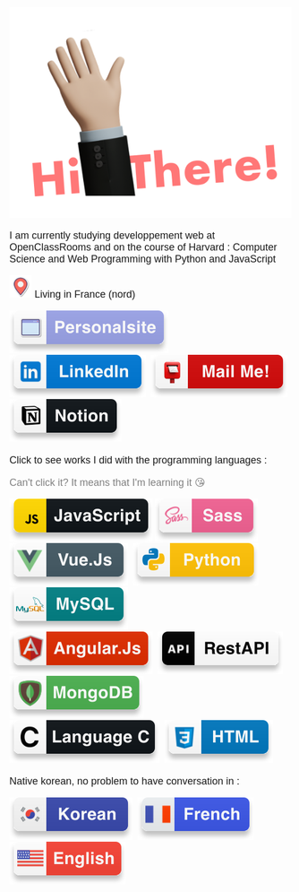 <img src="hi-there.svg">
<p style="font-family: 'Gill Sans', 'Gill Sans MT', Calibri, 'Trebuchet MS', sans-serif; font-size: 18px">I am currently studying developpement web at OpenClassRooms
and on the course of Harvard : Computer Science and Web Programming with Python and JavaScript</p>

<p style="font-family: 'Gill Sans', 'Gill Sans MT', Calibri, 'Trebuchet MS', sans-serif; font-size:18px"><img src="./icons/location.svg"> Living in France (nord)</p>

<div class="section-a" style="margin-bottom: 20px">
  <a href="https://gpq8l8s.github.io/HyebinKim/"><img src="./icons/personal-site.svg" style="margin-right: 5px"></a>
  <a href="https://www.linkedin.com/in/hyebin-kim-61b787196/"><img src="./icons/linkedin.svg" style="margin-right: 5px"></a>
  <a href="mailto:Hyebin0KIM@gmail.com"><img src="./icons/mail.svg" style="margin-right: 5px"></a>
  <a href="https://occipital-scapula-12a.notion.site/Hyebin-Kim-0adec3c683354a36bd5d542afdf313f7"><img src="./icons/notion.svg" style="margin-right: 5px"></a>
</div>

<div class="section-b" style="margin-bottom: 20px">
  <p style="font-family: 'Gill Sans', 'Gill Sans MT', Calibri, 'Trebuchet MS', sans-serif; font-size:18px; margin:0"> Click to see works I did with the programming languages :
  <p style="font-family: 'Gill Sans', 'Gill Sans MT', Calibri, 'Trebuchet MS', sans-serif; font-size:18px; font-weight: 300; color: grey;">Can't click it? It means that I'm learning it 😘</p>
  <div>
    <a href="https://github.com/gpq8l8s/Source-dev/tree/main/js"> <img src="./icons/js.svg"></a>
    <a href="https://github.com/gpq8l8s/camping-site"> <img src="./icons/sass.svg"></a>
    <a href="#"> <img src="./icons/vue.js.svg" style="margin-right: 5px"></a>
    <a href="#"> <img src="./icons/python.svg" style="margin-right: 5px"></a>
    <a href="#"> <img src="./icons/mysql.svg" style="margin-right: 5px"></a>
  </div>
  <div>
    <a href="#"> <img src="./icons/angular.svg" style="margin-right: 5px"></a>
    <a href="#"> <img src="./icons/api.svg" style="margin-right: 5px"></a>
    <a href="#"> <img src="./icons/mongodb.svg" style="margin-right: 5px"></a>
    <a href="https://github.com/gpq8l8s/C" style="margin-right: 5px"> <img src="./icons/lang-c.svg"></a>
    <a href="https://github.com/gpq8l8s/HyebinKim" style="margin-right: 5px"> <img src="./icons/html.svg"></a>
  </div>
</div>

<div class="section-c">
  
<p style="font-family: 'Gill Sans', 'Gill Sans MT', Calibri, 'Trebuchet MS', sans-serif; font-size:18px">Native korean, no problem to have conversation in :
<div>
<img src="./icons/kr.svg" style="margin-right: 5px">
<img src="./icons/fr.svg" style="margin-right: 5px">
<img src="./icons/usa.svg" style="margin-right: 5px">
</div>
</div>
